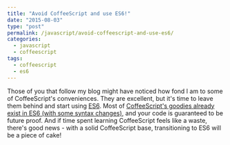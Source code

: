 ```yaml
---
title: "Avoid CoffeeScript and use ES6!"
date: "2015-08-03"
type: "post"
permalink: /javascript/avoid-coffeescript-and-use-es6/
categories:
  - javascript
  - coffeescript
tags:
  - coffeescript
  - es6
---
```


Those of you that follow my blog might have noticed how fond I am to some of CoffeeScript's conveniences. They are excellent, but it's time to leave them behind and start using [ES6](http://es6-features.org/). Most of [CoffeeScript's goodies already exist in ES6 (with some syntax changes)](https://robots.thoughtbot.com/replace-coffeescript-with-es6), and your code is guaranteed to be future proof. And if time spent learning CoffeeScript feels like a waste, there's good news - with a solid CoffeeScript base, transitioning to ES6 will be a piece of cake!
